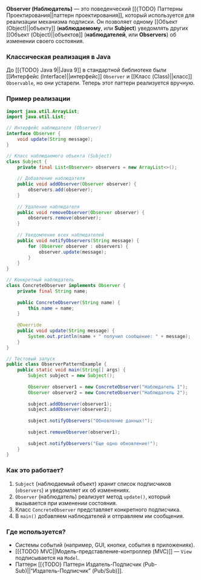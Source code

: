**Observer (Наблюдатель)** — это поведенческий [[{TODO} Паттерны Проектирования||паттерн проектирования]], который используется для реализации механизма подписки. Он позволяет одному [[Объект (Object)||объекту]] (**наблюдаемому**, или **Subject**) уведомлять других [[Объект (Object)||объектов]] (**наблюдателей**, или **Observers**) об изменении своего состояния.

### Классическая реализация в Java

До [[{TODO} Java 9||Java 9]] в стандартной библиотеке были [[Интерфейс (Interface)||интерфейс]] `Observer` и [[Класс (Class)||класс]] `Observable`, но они устарели. Теперь этот паттерн реализуется вручную.

  
### Пример реализации

```java
import java.util.ArrayList;
import java.util.List;

// Интерфейс наблюдателя (Observer)
interface Observer {
    void update(String message);
}

// Класс наблюдаемого объекта (Subject)
class Subject {
    private final List<Observer> observers = new ArrayList<>();
	
    // Добавление наблюдателя
    public void addObserver(Observer observer) {
        observers.add(observer);
    }
	
    // Удаление наблюдателя
    public void removeObserver(Observer observer) {
        observers.remove(observer);
    }
	
    // Уведомление всех наблюдателей
    public void notifyObservers(String message) {
        for (Observer observer : observers) {
            observer.update(message);
        }
    }
}

// Конкретный наблюдатель
class ConcreteObserver implements Observer {
    private final String name;
	
    public ConcreteObserver(String name) {
        this.name = name;
    }
	
    @Override
    public void update(String message) {
        System.out.println(name + " получил сообщение: " + message);
    }
}

// Тестовый запуск
public class ObserverPatternExample {
    public static void main(String[] args) {
        Subject subject = new Subject();
        
        Observer observer1 = new ConcreteObserver("Наблюдатель 1");
        Observer observer2 = new ConcreteObserver("Наблюдатель 2");
		
        subject.addObserver(observer1);
        subject.addObserver(observer2);
		
        subject.notifyObservers("Обновление данных!");
		
        subject.removeObserver(observer1);
		
        subject.notifyObservers("Еще одно обновление!");
    }
}
```


### Как это работает?

1. `Subject` (наблюдаемый объект) хранит список подписчиков (`observers`) и уведомляет их об изменениях.
2. `Observer` (наблюдатель) реализует метод `update()`, который вызывается при изменении состояния.
3. Класс `ConcreteObserver` представляет конкретного подписчика.
4. В `main()` добавляем наблюдателей и отправляем им сообщения.

  
### Где используется?

- Системы событий (например, GUI, кнопки, события в приложениях).
- [[{TODO} MVC||Модель-представление-контроллер (MVC)]] — `View` подписывается на `Model`.
- Паттерн [[{TODO} Паттерн Издатель-Подписчик (Pub-Sub)||“Издатель-Подписчик” (Pub/Sub)]].